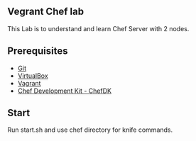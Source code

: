 ## Vegrant Chef lab

This Lab is to understand and learn Chef Server with 2 nodes.

## Prerequisites

* [Git](https://git-scm.com/downloads)
* [VirtualBox](https://www.virtualbox.org/wiki/Downloads)
* [Vagrant](https://www.vagrantup.com/downloads.html)
* [Chef Development Kit - ChefDK](https://downloads.chef.io/chefdk/)

## Start

Run start.sh and use chef directory for knife commands.
